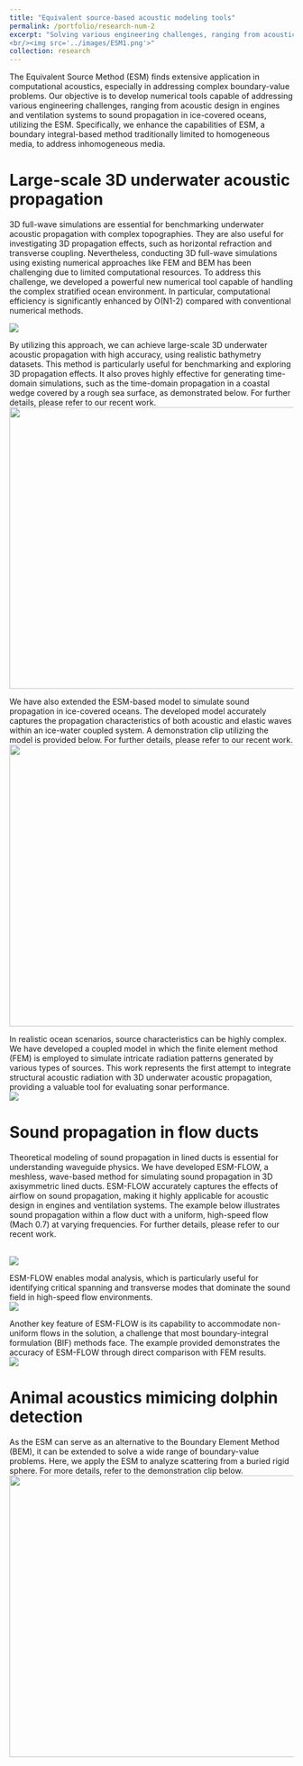 ```yaml
---
title: "Equivalent source-based acoustic modeling tools"
permalink: /portfolio/research-num-2
excerpt: "Solving various engineering challenges, ranging from acoustic design in engines and ventilation systems to sound propagation in ice-covered oceans, using the powerful equivalent source method
<br/><img src='../images/ESM1.png'>"
collection: research
---
```


The Equivalent Source Method (ESM) finds extensive application in computational acoustics, especially in addressing complex boundary-value problems. Our objective is to develop numerical tools capable of addressing various engineering challenges, ranging from acoustic design in engines and ventilation systems to sound propagation in ice-covered oceans, utilizing the ESM. Specifically, we enhance the capabilities of ESM, a boundary integral-based method traditionally limited to homogeneous media, to address inhomogeneous media.

Large-scale 3D underwater acoustic propagation
======
3D full-wave simulations are essential for benchmarking underwater acoustic propagation with complex topographies. They are also useful for investigating 3D propagation effects, such as horizontal refraction and transverse coupling. Nevertheless, conducting 3D full-wave simulations using existing numerical approaches like FEM and BEM has been challenging due to limited computational resources. To address this challenge, we developed a powerful new numerical tool capable of handling the complex stratified ocean environment. In particular, computational efficiency is significantly enhanced by O(N1-2) compared with conventional numerical methods.

<img src='../images/ESM2.png'>

By utilizing this approach, we can achieve large-scale 3D underwater acoustic propagation with high accuracy, using realistic bathymetry datasets. This method is particularly useful for benchmarking and exploring 3D propagation effects. It also proves highly effective for generating time-domain simulations, such as the time-domain propagation in a coastal wedge covered by a rough sea surface, as demonstrated below. For further details, please refer to our recent work.
<br/><img src='../images/ESM3.gif' width="1000" height="500">

We have also extended the ESM-based model to simulate sound propagation in ice-covered oceans. The developed model accurately captures the propagation characteristics of both acoustic and elastic waves within an ice-water coupled system. A demonstration clip utilizing the model is provided below. For further details, please refer to our recent work.
<br/><img src='../images/ESM4.gif' width="1000" height="500">

In realistic ocean scenarios, source characteristics can be highly complex. We have developed a coupled model in which the finite element method (FEM) is employed to simulate intricate radiation patterns generated by various types of sources. This work represents the first attempt to integrate structural acoustic radiation with 3D underwater acoustic propagation, providing a valuable tool for evaluating sonar performance.
<br/><img src='../images/ESM5.png'>

Sound propagation in flow ducts
======
Theoretical modeling of sound propagation in lined ducts is essential for understanding waveguide physics. We have developed ESM-FLOW, a meshless, wave-based method for simulating sound propagation in 3D axisymmetric lined ducts. ESM-FLOW accurately captures the effects of airflow on sound propagation, making it highly applicable for acoustic design in engines and ventilation systems. The example below illustrates sound propagation within a flow duct with a uniform, high-speed flow (Mach 0.7) at varying frequencies. For further details, please refer to our recent work.

<br/><img src='../images/ESM6.png'>

ESM-FLOW enables modal analysis, which is particularly useful for identifying critical spanning and transverse modes that dominate the sound field in high-speed flow environments.
<br/><img src='../images/ESM6-2.png'>

Another key feature of ESM-FLOW is its capability to accommodate non-uniform flows in the solution, a challenge that most boundary-integral formulation (BIF) methods face. The example provided demonstrates the accuracy of ESM-FLOW through direct comparison with FEM results.
<br/><img src='../images/ESM6-3.png'>

Animal acoustics mimicing dolphin detection
======

As the ESM can serve as an alternative to the Boundary Element Method (BEM), it can be extended to solve a wide range of boundary-value problems. Here, we apply the ESM to analyze scattering from a buried rigid sphere. For more details, refer to the demonstration clip below.
<br/><img src='../images/ESM7.gif' width="1000" height="500">
